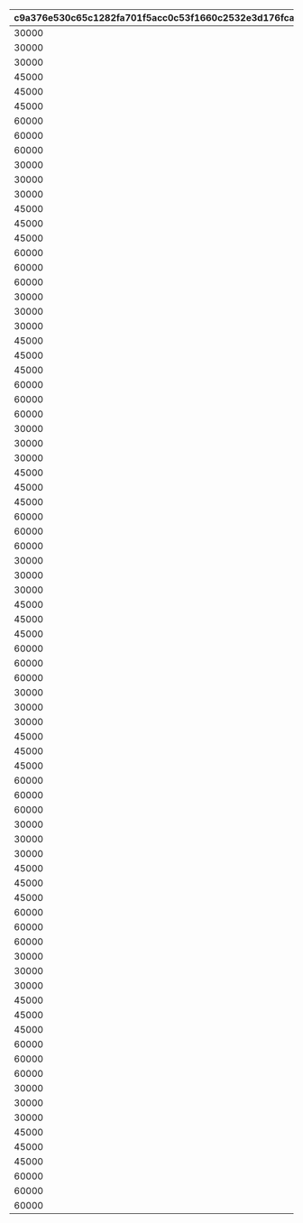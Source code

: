 |c9a376e530c65c1282fa701f5acc0c53f1660c2532e3d176fcaaccccbe695e62|bc6e44026ef55bee1f72176db36ff6bf0fe71a7399eb0b176e7508c05b9ceeb8|ee261624c0ab16fbd7938340639bc759f9b49398db5d7bfc3de03e4b992220e7|14a8c2fdd6f66c714077af2b5b3616a83b3696c9aa930129be239e3f0f01ea6d|ec99b738f1ac642472c3b65383fdb4a5404cf579b5caf71c31ce09312eaa10b9|ca643779a6122002291e5690ac31ac7777009e513b593efceb1c45bd588f0ba3|7c1b4c56f993e4c0b97e90c9a515649c64dc14962189b2bee41debbef0b4e4ec|ec06dcc926d932601d3aed7bdcf6634726851772a75aa8ecab061674423af2bb|25e1cc9f32729e7215d0b5bdb381aba724de51d19a0d5b4d08ca949da21513bb|
| --- | --- | --- | --- | --- | --- | --- | --- | --- |
|30000|0|50|0|0|100111|5000|0|20000|
|30000|0|50|0|0|100112|5000|0|20000|
|30000|0|50|0|0|100113|5000|0|20000|
|45000|0|125|0|0|100121|12500|0|30000|
|45000|0|125|0|0|100122|12500|0|30000|
|45000|0|125|0|0|100123|12500|0|30000|
|60000|0|200|0|0|100131|20000|0|40000|
|60000|0|200|0|0|100132|20000|0|40000|
|60000|0|200|0|0|100133|20000|0|40000|
|30000|0|50|0|0|100211|5000|0|20000|
|30000|0|50|0|0|100212|5000|0|20000|
|30000|0|50|0|0|100213|5000|0|20000|
|45000|0|125|0|0|100221|12500|0|30000|
|45000|0|125|0|0|100222|12500|0|30000|
|45000|0|125|0|0|100223|12500|0|30000|
|60000|0|200|0|0|100231|20000|0|40000|
|60000|0|200|0|0|100232|20000|0|40000|
|60000|0|200|0|0|100233|20000|0|40000|
|30000|0|50|0|0|100311|5000|0|20000|
|30000|0|50|0|0|100312|5000|0|20000|
|30000|0|50|0|0|100313|5000|0|20000|
|45000|0|125|0|0|100321|12500|0|30000|
|45000|0|125|0|0|100322|12500|0|30000|
|45000|0|125|0|0|100323|12500|0|30000|
|60000|0|200|0|0|100331|20000|0|40000|
|60000|0|200|0|0|100332|20000|0|40000|
|60000|0|200|0|0|100333|20000|0|40000|
|30000|0|50|0|0|100411|5000|0|20000|
|30000|0|50|0|0|100412|5000|0|20000|
|30000|0|50|0|0|100413|5000|0|20000|
|45000|0|125|0|0|100421|12500|0|30000|
|45000|0|125|0|0|100422|12500|0|30000|
|45000|0|125|0|0|100423|12500|0|30000|
|60000|0|200|0|0|100431|20000|0|40000|
|60000|0|200|0|0|100432|20000|0|40000|
|60000|0|200|0|0|100433|20000|0|40000|
|30000|0|50|0|0|100511|5000|0|20000|
|30000|0|50|0|0|100512|5000|0|20000|
|30000|0|50|0|0|100513|5000|0|20000|
|45000|0|125|0|0|100521|12500|0|30000|
|45000|0|125|0|0|100522|12500|0|30000|
|45000|0|125|0|0|100523|12500|0|30000|
|60000|0|200|0|0|100531|20000|0|40000|
|60000|0|200|0|0|100532|20000|0|40000|
|60000|0|200|0|0|100533|20000|0|40000|
|30000|0|50|0|0|100611|5000|0|20000|
|30000|0|50|0|0|100612|5000|0|20000|
|30000|0|50|0|0|100613|5000|0|20000|
|45000|0|125|0|0|100621|12500|0|30000|
|45000|0|125|0|0|100622|12500|0|30000|
|45000|0|125|0|0|100623|12500|0|30000|
|60000|0|200|0|0|100631|20000|0|40000|
|60000|0|200|0|0|100632|20000|0|40000|
|60000|0|200|0|0|100633|20000|0|40000|
|30000|0|50|0|0|100711|5000|0|20000|
|30000|0|50|0|0|100712|5000|0|20000|
|30000|0|50|0|0|100713|5000|0|20000|
|45000|0|125|0|0|100721|12500|0|30000|
|45000|0|125|0|0|100722|12500|0|30000|
|45000|0|125|0|0|100723|12500|0|30000|
|60000|0|200|0|0|100731|20000|0|40000|
|60000|0|200|0|0|100732|20000|0|40000|
|60000|0|200|0|0|100733|20000|0|40000|
|30000|0|50|0|0|100811|5000|0|20000|
|30000|0|50|0|0|100812|5000|0|20000|
|30000|0|50|0|0|100813|5000|0|20000|
|45000|0|125|0|0|100821|12500|0|30000|
|45000|0|125|0|0|100822|12500|0|30000|
|45000|0|125|0|0|100823|12500|0|30000|
|60000|0|200|0|0|100831|20000|0|40000|
|60000|0|200|0|0|100832|20000|0|40000|
|60000|0|200|0|0|100833|20000|0|40000|
|30000|0|50|0|0|100911|5000|0|20000|
|30000|0|50|0|0|100912|5000|0|20000|
|30000|0|50|0|0|100913|5000|0|20000|
|45000|0|125|0|0|100921|12500|0|30000|
|45000|0|125|0|0|100922|12500|0|30000|
|45000|0|125|0|0|100923|12500|0|30000|
|60000|0|200|0|0|100931|20000|0|40000|
|60000|0|200|0|0|100932|20000|0|40000|
|60000|0|200|0|0|100933|20000|0|40000|